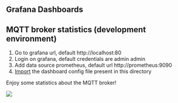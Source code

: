 ## Grafana Dashboards

## MQTT broker statistics (development environment)
1. Go to grafana url, default http://localhost:80
2. Login on grafana, default credentials are admin admin
3. Add data source prometheus, default url http://prometheus:9090
4. [Import](https://grafana.com/docs/grafana/latest/reference/export_import/#importing-a-dashboard) the dashboard config file present in this directory

Enjoy some statistics about the MQTT broker!

![](https://spee.ch/7/mqtt-dashboard.jpg)
